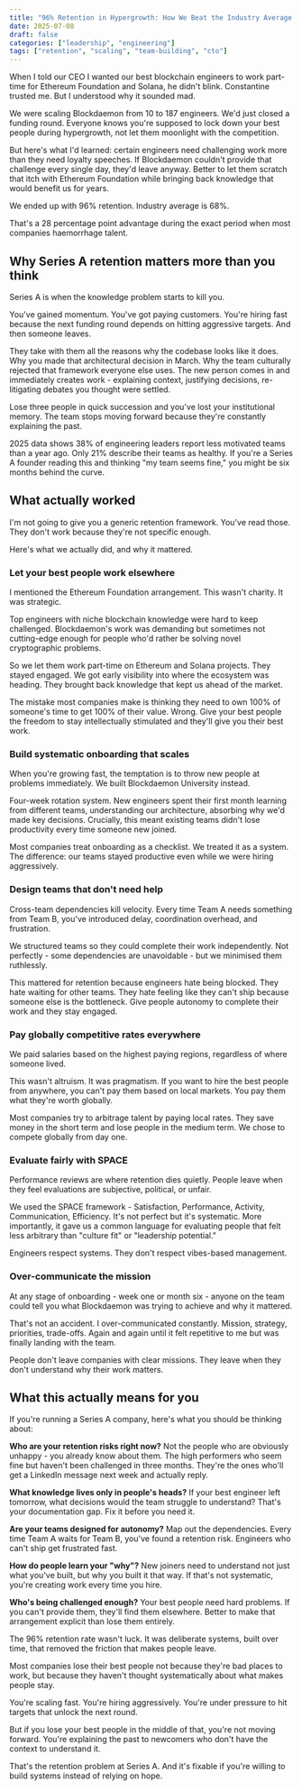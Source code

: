 ```yaml
---
title: "96% Retention in Hypergrowth: How We Beat the Industry Average by 28 Percentage Points"
date: 2025-07-08
draft: false
categories: ["leadership", "engineering"]
tags: ["retention", "scaling", "team-building", "cto"]
---
```


When I told our CEO I wanted our best blockchain engineers to work part-time for Ethereum Foundation and Solana, he didn't blink. Constantine trusted me. But I understood why it sounded mad.

We were scaling Blockdaemon from 10 to 187 engineers. We'd just closed a funding round. Everyone knows you're supposed to lock down your best people during hypergrowth, not let them moonlight with the competition.

But here's what I'd learned: certain engineers need challenging work more than they need loyalty speeches. If Blockdaemon couldn't provide that challenge every single day, they'd leave anyway. Better to let them scratch that itch with Ethereum Foundation while bringing back knowledge that would benefit us for years.

We ended up with 96% retention. Industry average is 68%.

That's a 28 percentage point advantage during the exact period when most companies haemorrhage talent.

## Why Series A retention matters more than you think

Series A is when the knowledge problem starts to kill you.

You've gained momentum. You've got paying customers. You're hiring fast because the next funding round depends on hitting aggressive targets. And then someone leaves.

They take with them all the reasons why the codebase looks like it does. Why you made that architectural decision in March. Why the team culturally rejected that framework everyone else uses. The new person comes in and immediately creates work - explaining context, justifying decisions, re-litigating debates you thought were settled.

Lose three people in quick succession and you've lost your institutional memory. The team stops moving forward because they're constantly explaining the past.

2025 data shows 38% of engineering leaders report less motivated teams than a year ago. Only 21% describe their teams as healthy. If you're a Series A founder reading this and thinking "my team seems fine," you might be six months behind the curve.

## What actually worked

I'm not going to give you a generic retention framework. You've read those. They don't work because they're not specific enough.

Here's what we actually did, and why it mattered.

### Let your best people work elsewhere

I mentioned the Ethereum Foundation arrangement. This wasn't charity. It was strategic.

Top engineers with niche blockchain knowledge were hard to keep challenged. Blockdaemon's work was demanding but sometimes not cutting-edge enough for people who'd rather be solving novel cryptographic problems.

So we let them work part-time on Ethereum and Solana projects. They stayed engaged. We got early visibility into where the ecosystem was heading. They brought back knowledge that kept us ahead of the market.

The mistake most companies make is thinking they need to own 100% of someone's time to get 100% of their value. Wrong. Give your best people the freedom to stay intellectually stimulated and they'll give you their best work.

### Build systematic onboarding that scales

When you're growing fast, the temptation is to throw new people at problems immediately. We built Blockdaemon University instead.

Four-week rotation system. New engineers spent their first month learning from different teams, understanding our architecture, absorbing why we'd made key decisions. Crucially, this meant existing teams didn't lose productivity every time someone new joined.

Most companies treat onboarding as a checklist. We treated it as a system. The difference: our teams stayed productive even while we were hiring aggressively.

### Design teams that don't need help

Cross-team dependencies kill velocity. Every time Team A needs something from Team B, you've introduced delay, coordination overhead, and frustration.

We structured teams so they could complete their work independently. Not perfectly - some dependencies are unavoidable - but we minimised them ruthlessly.

This mattered for retention because engineers hate being blocked. They hate waiting for other teams. They hate feeling like they can't ship because someone else is the bottleneck. Give people autonomy to complete their work and they stay engaged.

### Pay globally competitive rates everywhere

We paid salaries based on the highest paying regions, regardless of where someone lived.

This wasn't altruism. It was pragmatism. If you want to hire the best people from anywhere, you can't pay them based on local markets. You pay them what they're worth globally.

Most companies try to arbitrage talent by paying local rates. They save money in the short term and lose people in the medium term. We chose to compete globally from day one.

### Evaluate fairly with SPACE

Performance reviews are where retention dies quietly. People leave when they feel evaluations are subjective, political, or unfair.

We used the SPACE framework - Satisfaction, Performance, Activity, Communication, Efficiency. It's not perfect but it's systematic. More importantly, it gave us a common language for evaluating people that felt less arbitrary than "culture fit" or "leadership potential."

Engineers respect systems. They don't respect vibes-based management.

### Over-communicate the mission

At any stage of onboarding - week one or month six - anyone on the team could tell you what Blockdaemon was trying to achieve and why it mattered.

That's not an accident. I over-communicated constantly. Mission, strategy, priorities, trade-offs. Again and again until it felt repetitive to me but was finally landing with the team.

People don't leave companies with clear missions. They leave when they don't understand why their work matters.

## What this actually means for you

If you're running a Series A company, here's what you should be thinking about:

**Who are your retention risks right now?** Not the people who are obviously unhappy - you already know about them. The high performers who seem fine but haven't been challenged in three months. They're the ones who'll get a LinkedIn message next week and actually reply.

**What knowledge lives only in people's heads?** If your best engineer left tomorrow, what decisions would the team struggle to understand? That's your documentation gap. Fix it before you need it.

**Are your teams designed for autonomy?** Map out the dependencies. Every time Team A waits for Team B, you've found a retention risk. Engineers who can't ship get frustrated fast.

**How do people learn your "why"?** New joiners need to understand not just what you've built, but why you built it that way. If that's not systematic, you're creating work every time you hire.

**Who's being challenged enough?** Your best people need hard problems. If you can't provide them, they'll find them elsewhere. Better to make that arrangement explicit than lose them entirely.

The 96% retention rate wasn't luck. It was deliberate systems, built over time, that removed the friction that makes people leave.

Most companies lose their best people not because they're bad places to work, but because they haven't thought systematically about what makes people stay.

You're scaling fast. You're hiring aggressively. You're under pressure to hit targets that unlock the next round.

But if you lose your best people in the middle of that, you're not moving forward. You're explaining the past to newcomers who don't have the context to understand it.

That's the retention problem at Series A. And it's fixable if you're willing to build systems instead of relying on hope.
